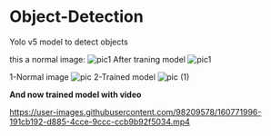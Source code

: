 # Object-Detection
Yolo v5 model to detect objects

this a normal image:
![pic1](https://user-images.githubusercontent.com/98209578/160768075-d7df0b03-66d7-482f-9f8b-ac73273f22a9.jpg)
After traning model 
![pic1](https://user-images.githubusercontent.com/98209578/160768215-d8c764e6-152a-4ec3-9580-bf8d66dbbe3b.jpg)

1-Normal image 
![pic](https://user-images.githubusercontent.com/98209578/160768250-a7a070d6-2cbd-4249-be85-9734cc2c03da.jpg)
2-Trained model
![pic (1)](https://user-images.githubusercontent.com/98209578/160768704-9e31c08d-2f82-4485-9af8-32129d560773.jpg)


**And now trained model with video**



https://user-images.githubusercontent.com/98209578/160771996-191cb192-d885-4cce-9ccc-ccb9b92f5034.mp4

